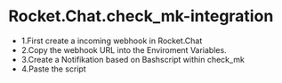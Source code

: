 # Rocket.Chat.check_mk-integration
* 1.First create a incoming webhook in Rocket.Chat
* 2.Copy the webhook URL into the Enviroment Variables.
* 3.Create a Notifikation based on Bashscript within check_mk
* 4.Paste the script
